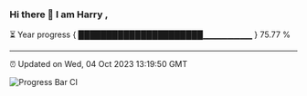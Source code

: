 ### Hi there 👋 I am Harry , 

⏳ Year progress { ██████████████████████▁▁▁▁▁▁▁▁ } 75.77 %

---

⏰ Updated on Wed, 04 Oct 2023 13:19:50 GMT

![Progress Bar CI](https://github.com/duykhang68/duykhang68/workflows/Progress%20Bar%20CI/badge.svg)
